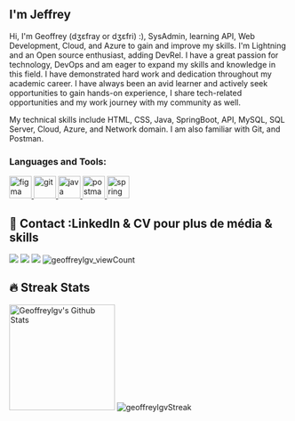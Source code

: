 <!-- **geoffreylgv/geoffreylgv** is a ✨ _special_ ✨ repository because its `README.md` (this file) appears on your GitHub profile. -->

<!-- <p align="center">
  <img width="1080" height="500" src="https://github.com/geoffreylgv/geoffreylgv/assets/52314615/51a42def-1104-4d8f-895e-079e69cf9c2c">
</p> -->

## I'm Jeffrey

Hi, I'm Geoffrey (dʒɛfray or dʒɛfri) :), SysAdmin, learning API, Web Development, Cloud, and Azure to gain and improve my skills. I'm Lightning and an Open source enthusiast, adding DevRel. I have a great passion for technology, DevOps and am eager to expand my skills and knowledge in this field. I have demonstrated hard work and dedication throughout my academic career. I have always been an avid learner and actively seek opportunities to gain hands-on experience, I share tech-related opportunities and my work journey with my community as well.

My technical skills include HTML, CSS, Java, SpringBoot, API, MySQL, SQL Server, Cloud, Azure, and Network domain. I am also familiar with Git, and Postman.

<h3 align="left">Languages and Tools:</h3>
<p align="left"> <a href="https://www.figma.com/" target="_blank" rel="noreferrer"> <img src="https://www.vectorlogo.zone/logos/figma/figma-icon.svg" alt="figma" width="40" height="40"/> </a> <a href="https://git-scm.com/" target="_blank" rel="noreferrer"> <img src="https://www.vectorlogo.zone/logos/git-scm/git-scm-icon.svg" alt="git" width="40" height="40"/> </a> <a href="https://developer.mozilla.org/en-US/docs/Web/JavaScript" target="_blank" rel="noreferrer"> <img src="https://www.vectorlogo.zone/logos/java/java-vertical.svg" alt="java" width="40" height="40"/> </a>  <a href="https://postman.com" target="_blank" rel="noreferrer"> <img src="https://www.vectorlogo.zone/logos/getpostman/getpostman-icon.svg" alt="postman" width="40" height="40"/> </a> <a href="https://spring.io" target="_blank" rel="noreferrer"> <img src="https://www.vectorlogo.zone/logos/springio/springio-icon.svg" alt="spring boot" width="40" height="40"/> </a> <a href="https://azure.microsoft.comwt.mc_id=studentamb_252175" target="_blank" rel="noreferrer"></a> </p>


## 📣 Contact :LinkedIn & CV pour plus de média & skills

<p align="center">

  <a href="https://linkedin.com/in/geoffreylgv"><img src="https://img.shields.io/badge/linkedin-0077B5.svg?style=for-the-badge&logo=linkedin&logoColor=white"/></a>
  <a href="https://twitter.com/geoffreylgv"><img src="https://img.shields.io/badge/twitter-1DA1F2.svg?style=for-the-badge&logo=twitter&logoColor=white"/></a>
  <a href="https://geoffreylogovi.me/"><img src="https://img.shields.io/website-up-down-green-red/http/monip.org.svg?style=for-the-badge&logo=web&logoColor=white"/></a>
 <img src="https://komarev.com/ghpvc/?username=geoffreylgv&label=Profile%20views&color=0e75b6&style=plastic" alt="geoffreylgv_viewCount" /> </p>

## 🔥 Streak Stats

<a href="https://github.com/geoffreylgv"><img alt="Geoffreylgv's Github Stats" src="https://github-readme-stats.vercel.app/api?username=geoffreylgv&show_icons=true&count_private=true&title_color=f69673&icon_color=1b93c9&show_owner=true" height="190px"/></a>
<img src="https://github-readme-streak-stats.herokuapp.com/?user=geoffreylgv&title_color=f69673&icon_color=1b93c9&show_owner=true" alt="geoffreylgvStreak"/>
  
<!--
## 📊 Github Stats

[![geoffreylgv's GitHub | Stats](https://stats.quine.sh/geoffreylgv/github?theme=dark)](https://geoffreylogovi.me)

[![geoffreylgv's GitHub | Languages Over Time](https://stats.quine.sh/geoffreylgv/languages-over-time?theme=dark)](https://geoffreylogovi.me)

## 💻 GitHub Profile Stats

  <p align="center">
  **Note importante:** Les most languange ne sont qu'une métrique des langues de mon code public et ne reflète pas l'expérience ou le niveau de compétence. Ainsi, vous comprendrez que mes repository sont plus développement Front et WebDesign, j'ai récemment commencé à faire du REST API et du Backend.
  <br/>

![Metrics](https://metrics.lecoq.io/geoffreylgv?template=classic&base=header%2C%20activity%2C%20community%2C%20repositories%2C%20metadata&base.indepth=false&base.hireable=false&base.skip=false&config.timezone=UTC) -->
</p>
